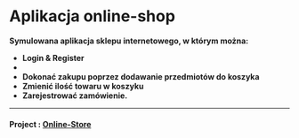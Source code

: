 
<h1>Aplikacja online-shop</h1>
<b>Symulowana aplikacja sklepu internetowego, w którym można:</p>
<ul>
  <li>Login & Register <li>
  <li>Dokonać zakupu poprzez dodawanie przedmiotów do koszyka</li>
  <li>Zmienić ilość towaru w koszyku</li>
  <li>Zarejestrować zamówienie.</li>
</ul>
<hr>
<h4>Project : <a href='http://heraskov.pythonanywhere.com/'>Online-Store</a></h4>
